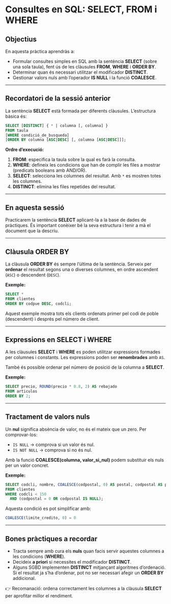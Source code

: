 # Consultes en SQL: SELECT, FROM i WHERE

## Objectius

En aquesta pràctica aprendràs a:

* Formular consultes simples en SQL amb la sentència **SELECT** (sobre una sola taula), fent ús de les clàusules **FROM**, **WHERE** i **ORDER BY**.
* Determinar quan és necessari utilitzar el modificador **DISTINCT**.
* Gestionar valors nuls amb l’operador **IS NULL** i la funció **COALESCE**.

---

## Recordatori de la sessió anterior

La sentència **SELECT** està formada per diferents clàusules. L’estructura bàsica és:

```sql
SELECT [DISTINCT] { * | columna [, columna] }
FROM taula
[WHERE condició_de_busqueda]
[ORDER BY columna [ASC|DESC] [, columna [ASC|DESC]]];
```

**Ordre d’execució:**

1. **FROM**: especifica la taula sobre la qual es farà la consulta.
2. **WHERE**: defineix les condicions que han de complir les files a mostrar (predicats booleans amb AND/OR).
3. **SELECT**: selecciona les columnes del resultat. Amb `*` es mostren totes les columnes.
4. **DISTINCT**: elimina les files repetides del resultat.

---

## En aquesta sessió

Practicarem la sentència **SELECT** aplicant-la a la base de dades de pràctiques.
És important conèixer bé la seva estructura i tenir a mà el document que la descriu.

---

## Clàusula ORDER BY

La clàusula **ORDER BY** és sempre l’última de la sentència. Serveix per **ordenar** el resultat segons una o diverses columnes, en ordre ascendent (`ASC`) o descendent (`DESC`).

**Exemple:**

```sql
SELECT *
FROM clientes
ORDER BY codpue DESC, codcli;
```

Aquest exemple mostra tots els clients ordenats primer pel codi de poble (descendent) i després pel número de client.

---

## Expressions en SELECT i WHERE

A les clàusules **SELECT** i **WHERE** es poden utilitzar expressions formades per columnes i constants.
Les expressions poden ser **renombrades** amb `AS`.

També és possible ordenar pel número de posició de la columna a **SELECT**.

**Exemple:**

```sql
SELECT precio, ROUND(precio * 0.8, 2) AS rebajado
FROM articulos
ORDER BY 2;
```

---

## Tractament de valors nuls

Un **nul** significa absència de valor, no és el mateix que un zero.
Per comprovar-los:

* `IS NULL` → comprova si un valor és nul.
* `IS NOT NULL` → comprova si no és nul.

Amb la funció **COALESCE(columna, valor_si_nul)** podem substituir els nuls per un valor concret.

**Exemple:**

```sql
SELECT codcli, nombre, COALESCE(codpostal, 0) AS postal, codpostal AS postal_null
FROM clientes
WHERE codcli < 150
  AND (codpostal = 0 OR codpostal IS NULL);
```

Aquesta condició es pot simplificar amb:

```sql
COALESCE(limite_credito, 0) = 0
```

---

## Bones pràctiques a recordar

* Tracta sempre amb cura els **nuls** quan facis servir aquestes columnes a les condicions (**WHERE**).
* Decideix **a priori** si necessites el modificador **DISTINCT**.
* Alguns SGBD implementen **DISTINCT** mitjançant algoritmes d’ordenació. Si el resultat ja s’ha d’ordenar, pot no ser necessari afegir un **ORDER BY** addicional.

👉 Recomanació: ordena correctament les columnes a la clàusula **SELECT** per aprofitar millor el rendiment.
